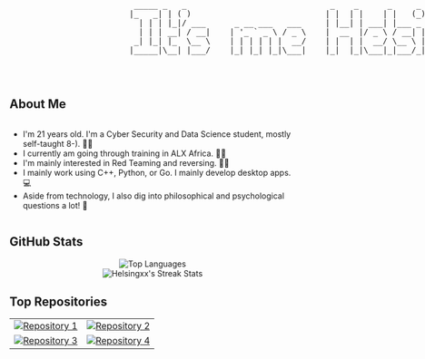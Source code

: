   <pre style="display: inline-block; vertical-align: middle;">
                          _____ _   _                              _    _      _     _             _ 
                         |_   _| | ( )                            | |  | |    | |   (_)           | |
                           | | | |_|/ ___      _ __ ___   ___     | |__| | ___| |___ _ _ __   __ _| |
                           | | | __| / __|    | '_ ` _ \ / _ \    |  __  |/ _ \ / __| | '_ \ / _` | |
                          _| |_| |_  \__ \    | | | | | |  __/    | |  | |  __/ \__ \ | | | | (_| |_|
                         |_____|\__| |___/    |_| |_| |_|\___|    |_|  |_|\___|_|___/_|_| |_|\__, (_)
                                                                                              __/ |  
                                                                                             |___/   </pre>
  
## About Me

<div style="display: flex; align-items: center;">
  <div style="flex: 1;">
    <ul>
      <li>I'm 21 years old. I'm a Cyber Security and Data Science student, mostly self-taught 8-). ✍🏻 </li>
      <li>I currently am going through training in ALX Africa. 🧗‍♂️ </li>
      <li>I'm mainly interested in Red Teaming and reversing. 🥷🏻 </li>
      <li>I mainly work using C++, Python, or Go. I mainly develop desktop apps. 💻 </li>
      <li>Aside from technology, I also dig into philosophical and psychological questions a lot! 💭</li>
    </ul>
  </div>
</div>

## GitHub Stats

<div align="center">
<img src="https://github-readme-stats.vercel.app/api/top-langs/?username=Helsingxx&layout=compact&theme=dark" alt="Top Languages" style="display: inline-block; vertical-align: middle;"/>
</div>
<div align="center">
  <img src="https://github-readme-streak-stats.herokuapp.com/?user=Helsingxx&theme=dark" alt="Helsingxx's Streak Stats" />
</div>

## Top Repositories

<div align="center">
  <table>
    <tr>
      <td>
        <a href="https://github.com/Helsingxx/repository1">
          <img src="https://github-readme-stats.vercel.app/api/pin/?username=Helsingxx&repo=Minishell&theme=dark" alt="Repository 1"/>
        </a>
      </td>
      <td>
        <a href="https://github.com/Helsingxx/repository2">
          <img src="https://github-readme-stats.vercel.app/api/pin/?username=Helsingxx&repo=Maldev&theme=dark" alt="Repository 2"/>
        </a>
      </td>
    </tr>
    <tr>
      <td>
        <a href="https://github.com/Helsingxx/repository3">
          <img src="https://github-readme-stats.vercel.app/api/pin/?username=Helsingxx&repo=Golang&theme=dark" alt="Repository 3"/>
        </a>
      </td>
      <td>
        <a href="https://github.com/Helsingxx/repository4">
          <img src="https://github-readme-stats.vercel.app/api/pin/?username=Helsingxx&repo=WindowsPrivilegeEscalation&theme=dark" alt="Repository 4"/>
        </a>
      </td>
    </tr>
  </table>
</div>
